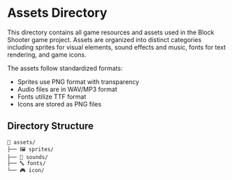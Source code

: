 # Assets Directory

This directory contains all game resources and assets used in the Block Shooter game project. Assets are organized into distinct categories including sprites for visual elements, sound effects and music, fonts for text rendering, and game icons.

The assets follow standardized formats:

-   Sprites use PNG format with transparency
-   Audio files are in WAV/MP3 format
-   Fonts utilize TTF format
-   Icons are stored as PNG files

## Directory Structure

```
📂 assets/
├── 🖼️ sprites/
├── 🎵 sounds/
├── 🔤 fonts/
└── 🎮 icon/
```
